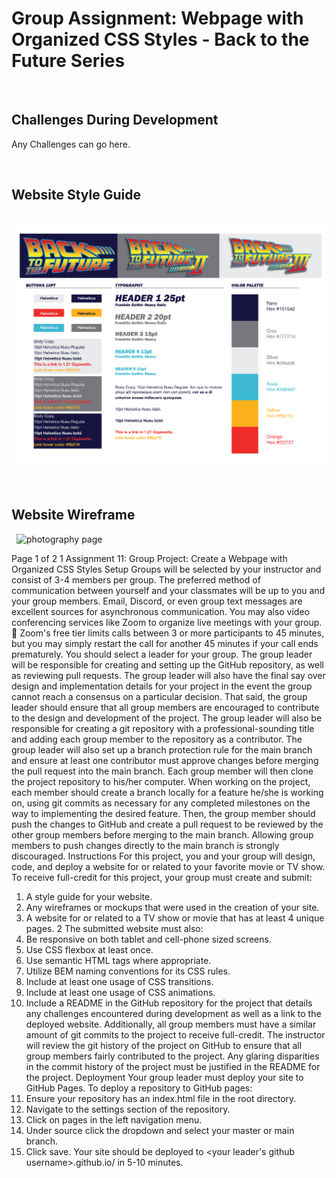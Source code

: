 # Group Assignment: Webpage with Organized CSS Styles - Back to the Future Series

&nbsp;
## Challenges During Development

Any Challenges can go here.

&nbsp;
## Website Style Guide

&nbsp;
![photography page](images.p3/styleguide.png)

&nbsp;
## Website Wireframe

&nbsp;
![photography page](URL/wireframe.jpg)



Page
1
of 2
1
Assignment 11: Group Project: Create a
Webpage with Organized CSS Styles
Setup
Groups will be selected by your instructor and consist of 3-4 members per group.
The preferred method of communication between yourself and your classmates will be
up to you and your group members. Email, Discord, or even group text messages are
excellent sources for asynchronous communication. You may also video conferencing
services like Zoom to organize live meetings with your group.
 Zoom's free tier limits calls between 3 or more participants to 45 minutes, but
you may simply restart the call for another 45 minutes if your call ends
prematurely.
You should select a leader for your group. The group leader will be responsible for
creating and setting up the GitHub repository, as well as reviewing pull requests. The
group leader will also have the final say over design and implementation details for your
project in the event the group cannot reach a consensus on a particular decision. That
said, the group leader should ensure that all group members are encouraged to
contribute to the design and development of the project.
The group leader will also be responsible for creating a git repository with a
professional-sounding title and adding each group member to the repository as a
contributor.
The group leader will also set up a branch protection rule for the main branch and
ensure at least one contributor must approve changes before merging the pull request
into the main branch.
Each group member will then clone the project repository to his/her computer. When
working on the project, each member should create a branch locally for a feature he/she
is working on, using git commits as necessary for any completed milestones on the way
to implementing the desired feature. Then, the group member should push the changes
to GitHub and create a pull request to be reviewed by the other group members before
merging to the main branch.
Allowing group members to push changes directly to the main branch is
strongly discouraged.
Instructions
For this project, you and your group will design, code, and deploy a website for or
related to your favorite movie or TV show. To receive full-credit for this project, your
group must create and submit:
1. A style guide for your website.
2. Any wireframes or mockups that were used in the creation of your site.
3. A website for or related to a TV show or movie that has at least 4 unique pages.
2
The submitted website must also:
1. Be responsive on both tablet and cell-phone sized screens.
2. Use CSS flexbox at least once.
3. Use semantic HTML tags where appropriate.
4. Utilize BEM naming conventions for its CSS rules.
5. Include at least one usage of CSS transitions.
6. Include at least one usage of CSS animations.
7. Include a README in the GitHub repository for the project that details any
challenges encountered during development as well as a link to the deployed
website.
Additionally, all group members must have a similar amount of git commits to
the project to receive full-credit. The instructor will review the git history of
the project on GitHub to ensure that all group members fairly contributed to
the project. Any glaring disparities in the commit history of the project must
be justified in the README for the project.
Deployment
Your group leader must deploy your site to GitHub Pages. To deploy a repository to
GitHub pages:
1. Ensure your repository has an index.html file in the root directory.
2. Navigate to the settings section of the repository.
3. Click on pages in the left navigation menu.
4. Under source click the dropdown and select your master or main branch.
5. Click save.
Your site should be deployed to <your leader's github username>.github.io/<your
repository name> in 5-10 minutes.
